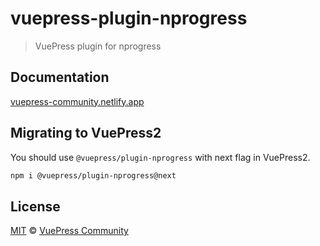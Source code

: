 # vuepress-plugin-nprogress

> VuePress plugin for nprogress

## Documentation

[vuepress-community.netlify.app](https://vuepress-community.netlify.app)

## Migrating to VuePress2

You should use `@vuepress/plugin-nprogress` with next flag in VuePress2.

```bash
npm i @vuepress/plugin-nprogress@next
```

## License

[MIT](https://github.com/vuepress/vuepress-community/blob/main/LICENSE) &copy; [VuePress Community](https://github.com/vuepress)
